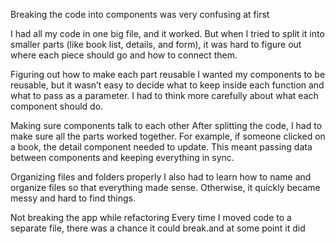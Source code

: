 Breaking the code into components was very confusing at first

I had all my code in one big file, and it worked. But when I tried to split it into smaller parts (like book list, details, and form), it was hard to figure out where each piece should go and how to connect them.

Figuring out how to make each part reusable
I wanted my components to be reusable, but it wasn’t easy to decide what to keep inside each function and what to pass as a parameter. I had to think more carefully about what each component should do.

Making sure components talk to each other
After splitting the code, I had to make sure all the parts worked together. For example, if someone clicked on a book, the detail component needed to update. This meant passing data between components and keeping everything in sync.

Organizing files and folders properly
I also had to learn how to name and organize files so that everything made sense. Otherwise, it quickly became messy and hard to find things.

Not breaking the app while refactoring
Every time I moved code to a separate file, there was a chance it could break.and at some point it did

